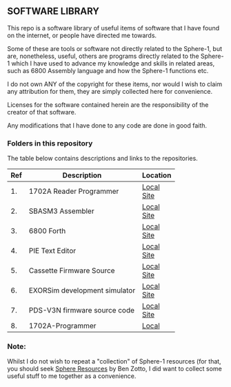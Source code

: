 ## SOFTWARE LIBRARY

This repo is a software library of useful items of software that I have found on the internet, or people have directed me towards.

Some of these are tools or software not directly related to the Sphere-1, but are, nonetheless, useful, others are programs directly related to the Sphere-1 which I have used to advance my knowledge and skills in related areas, such as 6800 Assembly language and how the Sphere-1 functions etc.

I do not own ANY of the copyright for these items, nor would I wish to claim any attribution for them, they are simply collected here for convenience.

Licenses for the software contained herein are the responsibility of the creator of that software.

Any modifications that I have done to any code are done in good faith.

### Folders in this repository

The table below contains descriptions and links to the repositories.

|Ref| Description | Location
|----|-----|-----|
|1. | 1702A Reader Programmer | [Local](./1702a-Reader-Programmer/)<br>[Site](https://zeninstruments.blogspot.com/2020/06/diy-1702a-programmer.html)
|2. | SBASM3 Assembler        | [Local](./asm/sbasm3/)<br>[Site](https://www.sbprojects.net/sbasm/)
|3. | 6800 Forth              | [Local](./asm/6800-forth/)<br>[Site](https://sphere.computer/resources/forth/6800_Forth_source.pdf)
|4. | PIE Text Editor |         [Local](./asm/PIE/)<br>[Site](https://sphere.computer/resources/pie_editor_source.asm)
|5. | Cassette Firmware Source |[Local](./asm/TAPE/)<br>[Site](https://sphere.computer/resources/pie_editor_source.asm)
|6. | EXORSim development simulator |[Local](./exorsim/)<br>[Site](https://github.com/jhallen/exorsim)
|7. | PDS-V3N firmware source code |[Local](./firmware/)<br>[Site](https://sphere.computer/resources/firmware/PDS-V3N.a68)
|8. | 1702A-Programmer |[Local](./kicad-1702a-programmer/)

### Note:
Whilst I do not wish to repeat a "collection" of Sphere-1 resources (for that, you should seek [Sphere Resources](https://sphere.computer/resources.html) by Ben Zotto, I did want to collect some useful stuff to me together as a convenience.
